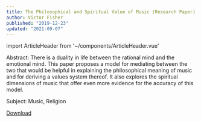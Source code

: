 ```yaml
---
title: The Philosophical and Spiritual Value of Music (Research Paper)
author: Victor Fisher
published: "2019-12-23"
updated: "2021-09-07"
---
```


import ArticleHeader from '~/components/ArticleHeader.vue'

<ArticleHeader :articleData="$frontmatter" />

Abstract: There is a duality in life between the rational mind and the emotional mind. This paper proposes a model for mediating between the two that would be helpful in explaining the philosophical meaning of music and for deriving a values system thereof. It also explores the spiritual dimensions of music that offer even more evidence for the accuracy of this model.

Subject: Music, Religion

<a href="/the-philosophical-and-spiritual-value-of-music.pdf" target="_blank" rel="noreferrer noopener">Download</a>